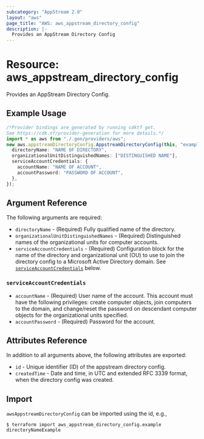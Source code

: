 ```yaml
---
subcategory: "AppStream 2.0"
layout: "aws"
page_title: "AWS: aws_appstream_directory_config"
description: |-
  Provides an AppStream Directory Config
---
```


# Resource: aws\_appstream\_directory\_config

Provides an AppStream Directory Config.

## Example Usage

```typescript
/*Provider bindings are generated by running cdktf get.
See https://cdk.tf/provider-generation for more details.*/
import * as aws from "./.gen/providers/aws";
new aws.appstreamDirectoryConfig.AppstreamDirectoryConfig(this, "example", {
  directoryName: "NAME OF DIRECTORY",
  organizationalUnitDistinguishedNames: ["DISTINGUISHED NAME"],
  serviceAccountCredentials: {
    accountName: "NAME OF ACCOUNT",
    accountPassword: "PASSWORD OF ACCOUNT",
  },
});

```

## Argument Reference

The following arguments are required:

* `directoryName` - (Required) Fully qualified name of the directory.
* `organizationalUnitDistinguishedNames` - (Required) Distinguished names of the organizational units for computer accounts.
* `serviceAccountCredentials` - (Required) Configuration block for the name of the directory and organizational unit (OU) to use to join the directory config to a Microsoft Active Directory domain. See [`serviceAccountCredentials`](#service_account_credentials) below.

### `serviceAccountCredentials`

* `accountName` - (Required) User name of the account. This account must have the following privileges: create computer objects, join computers to the domain, and change/reset the password on descendant computer objects for the organizational units specified.
* `accountPassword` - (Required) Password for the account.

## Attributes Reference

In addition to all arguments above, the following attributes are exported:

* `id` - Unique identifier (ID) of the appstream directory config.
* `createdTime` -  Date and time, in UTC and extended RFC 3339 format, when the directory config was created.

## Import

`awsAppstreamDirectoryConfig` can be imported using the id, e.g.,

```console
$ terraform import aws_appstream_directory_config.example directoryNameExample
```
